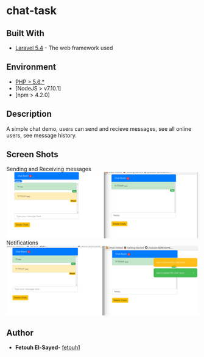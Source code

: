 # chat-task

## Built With
* [Laravel 5.4](https://laravel.com/docs/5.4/) - The web framework used

## Environment
* [PHP > 5.6.*](http://php.net)
* [NodeJS > v7.10.1]
* [npm > 4.2.0]

## Description
A simple chat demo, users can send and recieve messages, see all online users, see message history.

## Screen Shots

Sending and Receiving messages
![Sending and Receiving messages](/screenshots/send-receive.png?raw=true "send-receive")
Notifications
![Notifications](/screenshots/notifications.png?raw=true "notifications")

## Author
* **Fetouh El-Sayed**- [fetouh1](https://github.com/fetouh1)
